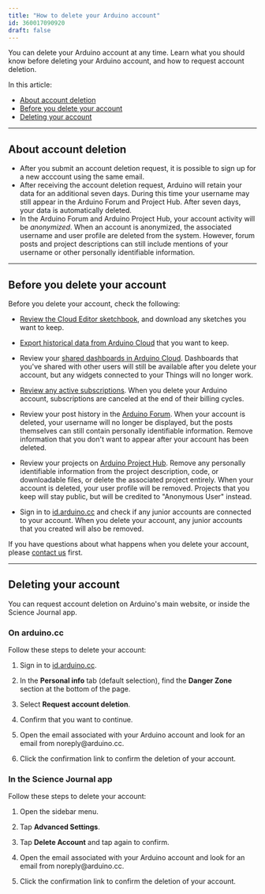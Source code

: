 ```yaml
---
title: "How to delete your Arduino account"
id: 360017090920
draft: false
---
```


You can delete your Arduino account at any time. Learn what you should know before deleting your Arduino account, and how to request account deletion.

In this article:

- [About account deletion](#about-account-deletion)
- [Before you delete your account](#before-you-delete-your-account)
- [Deleting your account](#deleting-your-account)

---

## About account deletion

- After you submit an account deletion request, it is possible to sign up for a new acccount using the same email.
- After receiving the account deletion request, Arduino will retain your data for an additional seven days. During this time your username may still appear in the Arduino Forum and Project Hub. After seven days, your data is automatically deleted.
- In the Arduino Forum and Arduino Project Hub, your account activity will be _anonymized_. When an account is anonymized, the associated username and user profile are deleted from the system. However, forum posts and project descriptions can still include mentions of your username or other personally identifiable information.

---

<a id="before-you-delete-your-account"></a>

## Before you delete your account

Before you delete your account, check the following:

- [Review the Cloud Editor sketchbook](https://docs.arduino.cc/software/web-editor/arduino-web-editor-secondary-features#the-sketchbook-tab), and download any sketches you want to keep.

- [Export historical data from Arduino Cloud](https://support.arduino.cc/hc/en-us/articles/8825464267420) that you want to keep.

- Review your [shared dashboards in Arduino Cloud](https://docs.arduino.cc/arduino-cloud/features/sharing-dashboards). Dashboards that you've shared with other users will still be available after you delete your account, but any widgets connected to your Things will no longer work.

- [Review any active subscriptions](https://support.arduino.cc/hc/en-us/articles/4401881299090-Review-change-or-cancel-an-Arduino-Cloud-plan). When you delete your Arduino account, subscriptions are canceled at the end of their billing cycles.

- Review your post history in the [Arduino Forum](https://forum.arduino.cc/). When your account is deleted, your username will no longer be displayed, but the posts themselves can still contain personally identifiable information. Remove information that you don't want to appear after your account has been deleted.

- Review your projects on [Arduino Project Hub](https://projecthub.arduino.cc/). Remove any personally identifiable information from the project description, code, or downloadable files, or delete the associated project entirely. When your account is deleted, your user profile will be removed. Projects that you keep will stay public, but will be credited to "Anonymous User" instead.

- Sign in to [id.arduino.cc](https://id.arduino.cc/) and check if any junior accounts are connected to your account. When you delete your account, any junior accounts that you created will also be removed.

If you have questions about what happens when you delete your account, please [contact us](https://www.arduino.cc/en/contact-us/) first.

---

<a id="delete-account"></a>

## Deleting your account

You can request account deletion on Arduino's main website, or inside the Science Journal app.

### On arduino<!-- nolink-->.cc

Follow these steps to delete your account:

1. Sign in to <a class="link-external" href="https://id.arduino.cc/">id.arduino.cc</a>.

2. In the **Personal info** tab (default selection), find the **Danger Zone** section at the bottom of the page.

3. Select **Request account deletion**.

4. Confirm that you want to continue.

5. Open the email associated with your Arduino account and look for an email from noreply<!-- nolink-->@arduino.cc.

6. Click the confirmation link to confirm the deletion of your account.

### In the Science Journal app

Follow these steps to delete your account:

1. Open the sidebar menu.

2. Tap **Advanced Settings**.

3. Tap **Delete Account** and tap again to confirm.

4. Open the email associated with your Arduino account and look for an email from noreply<!-- nolink-->@arduino.cc.

5. Click the confirmation link to confirm the deletion of your account.
